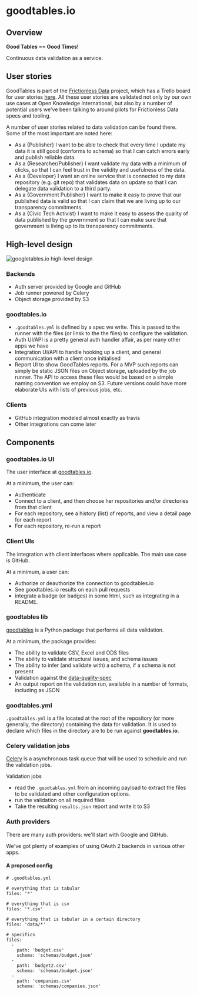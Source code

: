 # goodtables.io

## Overview

**Good Tables == Good Times!**

Continuous data validation as a service.


## User stories

GoodTables is part of the [Frictionless Data](http://frictionlessdata.io) project, which has a Trello board for user stories [here](https://trello.com/b/MGC4RpTZ). All these user stories are validated not only by our own use cases at Open Knowledge International, but also by a number of potential users we've been talking to around pilots for Frictionless Data specs and tooling.

A number of user stories related to data validation can be found there. Some of the most important are noted here:

- As a {Publisher} I want to be able to check that every time I update my data it is still good (conforms to schema) so that I can catch errors early and publish reliable data.
- As a {Researcher/Publisher} I want validate my data with a minimum of clicks, so that I can feel trust in the validity and usefulness of the data.
- As a {Developer} I want an online service that is connected to my data repository (e.g. git repo) that validates data on update so that I can delegate data validation to a third party.
- As a {Government Publisher} I want to make it easy to prove that our published data is valid so that I can claim that we are living up to our transparency commitments.
- As a {Civic Tech Activist} I want to make it easy to assess the quality of data published by the government so that I can make sure that government is living up to its transparency commitments.


## High-level design

![googletables.io high-level design](https://docs.google.com/drawings/d/1emknr4Qy74lx9uQ-YSoJB_v9bLAwq6msUBmxhhnxwig/pub?w=960&h=720)

### Backends

- Auth server provided by Google and GitHub
- Job runner powered by Celery
- Object storage provided by S3

### goodtables.io

- `.goodtables.yml` is defined by a spec we write. This is passed to the runner with the files (or linsk to the the files) to configure the validation.
- Auth UI/API is a pretty general auth handler affair, as per many other apps we have
- Integration UI/API to handle hooking up a client, and general communication with a client once initialised
- Report UI to show GoodTables reports. For a MVP such reports can simply be static JSON files on Object storage, uploaded by the job runner. The API to access these files would be based on a simple naming convention we employ on S3. Future versions could have more elaborate UIs with lists of previous jobs, etc.

### Clients

- GitHub integration modeled almost exactly as travis
- Other integrations can come later


## Components

### goodtables.io UI

The user interface at [goodtables.io](https://goodtables.io).

At a minimum, the user can:

- Authenticate
- Connect to a client, and then choose her repositories and/or directories from that client
- For each repository, see a history (list) of reports, and view a detail page for each report
- For each repository, re-run a report

### Client UIs

The integration with client interfaces where applicable. The main use case is GitHub.

At a minimum, a user can:

- Authorize or deauthorize the connection to goodtables.io
- See goodtables.io results on each pull requests
- integrate a badge (or badges) in some html, such as integrating in a README.

### goodtables lib

[goodtables](https://github.com/frictionlessdata/goodtables) is a Python package that performs all data validation.

At a minimum, the package provides:

- The ability to validate CSV, Excel and ODS files
- The ability to validate structural issues, and schema issues
- The ability to infer (and validate with) a schema, if a schema is not present
- Validation against the [data-quality-spec](https://github.com/frictionlessdata/data-quality-spec)
- An output report on the validation run, available in a number of formats, including as JSON

### goodtables.yml

`.goodtables.yml` is a file located at the root of the repository (or more generally, the directory) containing the data for validation. It is used to declare which files in the directory are to be run against **goodtables.io**.

### Celery validation jobs

[Celery](http://www.celeryproject.org/) is a asynchronous task queue that will be used to schedule and run the validation jobs.

Validation jobs

- read the `.goodtables.yml` from an incoming payload to extract the files to be validated and other configuration options.
- run the validation on all required files
- Take the resulting `results.json` report and write it to S3

### Auth providers

There are many auth providers: we'll start with Google and GitHub.

We've got plenty of examples of using OAuth 2 backends in various other apps.


#### A proposed config

```
# .goodtables.yml

# everything that is tabular
files: '*'

# everything that is csv
files: '*.csv'

# everything that is tabular in a certain directory
files: 'data/*'

# specifics
files:
  -
    path: 'budget.csv'
    schema: 'schemas/budget.json'
  -
    path: 'budget2.csv'
    schema: 'schemas/budget.json'
  -
    path: 'companies.csv'
    schema: 'schemas/companies.json'
```
